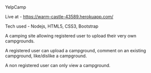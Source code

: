 YelpCamp

Live at - https://warm-castle-43589.herokuapp.com/

Tech used - Nodejs, HTML5, CSS3, Bootstrap

A camping site allowing registered user to upload their very own campgrounds.

A registered user can upload a campground, comment on an existing campground, like/dislike a campground.

A non registered user can only view a campground.

